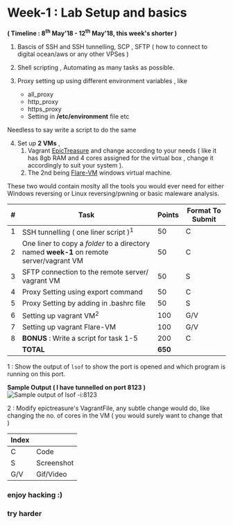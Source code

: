 # Week-1 : Lab Setup and basics

**( Timeline : 8<sup>th</sup> May'18 - 12<sup>th</sup> May'18, this week's shorter )**
 
1. Bascis of SSH and SSH tunnelling,  SCP , SFTP ( how to connect to digital ocean/aws or any other VPSes )

2. Shell scripting , Automating as many tasks as possible.

3. Proxy setting up using different environment variables , like 
	* all_proxy
	* http_proxy
	* https_proxy
	* Setting in **/etc/environment** file etc

Needless to say write a script to do the same

4. Set up **2 VMs** ,
	1. Vagrant [EpicTreasure](https://github.com/ctfhacker/EpicTreasure) and change according to your needs ( like it has 8gb RAM and 4 cores assigned for the virtual box , change it accordingly to suit your system ).
	2. The 2nd being [Flare-VM](https://github.com/fireeye/flare-vm) windows virtual machine.

These two would contain moslty all the tools you would ever need for either Windows reversing or Linux reversing/pwning or basic maleware analysis.


|#| Task		| Points	|	Format To Submit	|
|--| ------------- 	| -------------	|	-------------------		|
|1| SSH tunnelling ( one liner script )<sup>1</sup>  | 50  |	C	|
|2| One liner to copy a _folder_ to a directory named **week-1** on remote server/vagrant VM  | 50  |	C	|
|3| SFTP connection to the remote server/ vagrant VM  | 50  |	S	|
|4| Proxy Setting using export command  | 50  |		C	|
|5| Proxy Setting by adding in .bashrc file  | 50  |	S	|
|6| Setting up vagrant VM<sup>2</sup>  | 100  |		G/V	|
|7| Setting up vagrant Flare-VM  | 100  |		G/V	|
|8| **BONUS** : Write a script for task 1-5	| 200	| C	|
|| **TOTAL** 	| **650**	|

1 : Show the output of `lsof` to show the port is opened and which program is running on this port.

**Sample Output ( I have tunnelled on port 8123 )**
![Sample output of lsof -i:8123](https://user-images.githubusercontent.com/17861054/39735433-2e224300-5299-11e8-87c9-101f0979a36b.png)

2 : Modify epictreasure's VagrantFile, any subtle change would do, like changing the no. of cores in the VM ( you would surely want to change that )

Index	|	|
--------|-------|
C	| Code	|
S	| Screenshot	|
G/V	| Gif/Video	|


### enjoy hacking :)
### try harder
